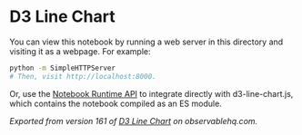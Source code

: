 # D3 Line Chart

You can view this notebook by running a web server in this directory and
visiting it as a webpage. For example:

```sh
python -m SimpleHTTPServer
# Then, visit http://localhost:8000.
```

Or, use the [Notebook Runtime API](https://github.com/observablehq/notebook-runtime) to
integrate directly with d3-line-chart.js, which contains the notebook compiled as an
ES module.

*Exported from version 161 of [D3 Line Chart](https://beta.observablehq.com/@mbostock/d3-line-chart) on observablehq.com.*